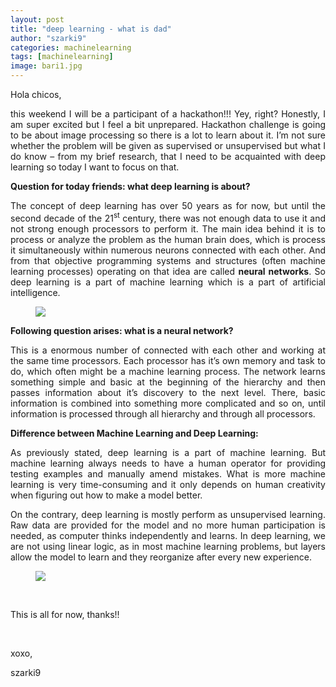 ```yaml
---
layout: post
title: "deep learning - what is dad"
author: "szarki9"
categories: machinelearning
tags: [machinelearning]
image: bari1.jpg
---
```

<p>Hola chicos,</p><p align="justify">this weekend I will be a participant of a hackathon!!!
Yey, right? Honestly, I am super excited but I feel a bit unprepared. Hackathon
challenge is going to be about image processing so there is a lot to learn
about it. I’m not sure whether the problem will be given as supervised or unsupervised
but what I do know – from my brief research, that I need to be acquainted with
deep learning so today I want to focus on that. </p><p align="justify"><b>Question for today friends: what deep learning
is about?</b></p><p align="justify">The concept of deep learning has over 50 years
as for now, but until the second decade of the 21<sup>st</sup> century, there was
not enough data to use it and not strong enough processors to perform it. The
main idea behind it is to process or analyze the problem as the human brain does,
which is process it simultaneously within numerous neurons connected with each
other. And from that objective programming systems and structures (often machine
learning processes) operating on that idea are called <b>neural networks</b>. So deep learning is a part of machine learning
which is a part of artificial intelligence. </p><figure class="tmblr-full" data-orig-height="591" data-orig-width="602"><img src="https://66.media.tumblr.com/60785853fab3dc37d79ae835da55e36c/1d9af91652d9e864-7f/s540x810/0b44237277c774c2532921edb8fed97aa3d7657a.png" data-orig-height="591" data-orig-width="602"></figure><p align="justify"><b>Following question arises: what is a neural
network?</b><br></p><p align="justify">This is a enormous number of connected with each
other and working at the same time processors. Each processor has it’s own
memory and task to do, which often might be a machine learning process. The
network learns something simple and basic at the beginning of the hierarchy and
then passes information about it’s discovery to the next level. There, basic
information is combined into something more complicated and so on, until information
is processed through all hierarchy and through all processors.</p><p></p><p align="justify"><b>Difference between Machine Learning and Deep
Learning:</b></p><p align="justify">As previously stated, deep learning is a part
of machine learning. But machine learning always needs to have a human operator
for providing testing examples and manually amend mistakes. What is more
machine learning is very time-consuming and it only depends on human
creativity when figuring out how to make a model better.</p><p align="justify">On the contrary, deep learning is mostly
perform as unsupervised learning. Raw data are provided for the model and no
more human participation is needed, as computer thinks independently and
learns. In deep learning, we are not using linear logic, as in most machine
learning problems, but layers allow the model to learn and they reorganize after
every new experience.</p><figure class="tmblr-full" data-orig-height="367" data-orig-width="744"><img src="https://66.media.tumblr.com/7dc547938363b7abe217640b5b018894/1d9af91652d9e864-fc/s540x810/a118bacec6b2d3648f0a5759e463d31ff68d0d1a.png" data-orig-height="367" data-orig-width="744"></figure><p><br></p><p align="justify">This is all for now, thanks!!</p><p><br></p><p>xoxo,</p><p>szarki9</p>